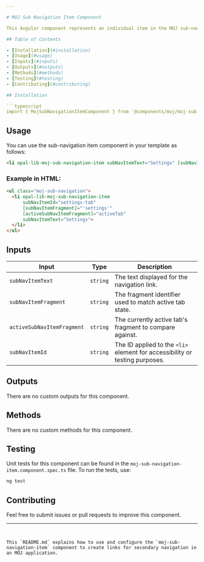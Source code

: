 ```yaml
---

# MOJ Sub Navigation Item Component

This Angular component represents an individual item in the MOJ sub-navigation, used to create links within a sub-navigation bar for secondary navigation.

## Table of Contents

- [Installation](#installation)
- [Usage](#usage)
- [Inputs](#inputs)
- [Outputs](#outputs)
- [Methods](#methods)
- [Testing](#testing)
- [Contributing](#contributing)

## Installation

```typescript
import { MojSubNavigationItemComponent } from '@components/moj/moj-sub-navigation-item/moj-sub-navigation-item.component';
```

## Usage

You can use the sub-navigation item component in your template as follows:

```html
<li opal-lib-moj-sub-navigation-item subNavItemText="Settings" [subNavItemFragment]="'settings'" [activeSubNavItemFragment]="activeTab"></li>
```

### Example in HTML:

```html
<ul class="moj-sub-navigation">
  <li opal-lib-moj-sub-navigation-item
      subNavItemId="settings-tab"
      [subNavItemFragment]="'settings'"
      [activeSubNavItemFragment]="activeTab"
      subNavItemText="Settings">
  </li>
</ul>
```

## Inputs

| Input                      | Type     | Description                                                                 |
|----------------------------|----------|-----------------------------------------------------------------------------|
| `subNavItemText`           | `string` | The text displayed for the navigation link.                                |
| `subNavItemFragment`       | `string` | The fragment identifier used to match active tab state.                    |
| `activeSubNavItemFragment` | `string` | The currently active tab's fragment to compare against.                    |
| `subNavItemId`             | `string` | The ID applied to the `<li>` element for accessibility or testing purposes.|

## Outputs

There are no custom outputs for this component.

## Methods

There are no custom methods for this component.

## Testing

Unit tests for this component can be found in the `moj-sub-navigation-item.component.spec.ts` file. To run the tests, use:

```bash
ng test
```

## Contributing

Feel free to submit issues or pull requests to improve this component.

---
```


This `README.md` explains how to use and configure the `moj-sub-navigation-item` component to create links for secondary navigation in an MOJ application.
